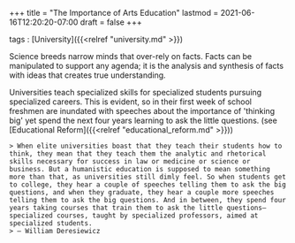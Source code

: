 +++
title = "The Importance of Arts Education"
lastmod = 2021-06-16T12:20:20-07:00
draft = false
+++

tags
: [University]({{<relref "university.md" >}})


Science breeds narrow minds that over-rely on facts. Facts can be manipulated to support any agenda; it is the analysis and synthesis of facts with ideas that creates true understanding.


Universities teach specialized skills for specialized students pursuing specialized careers. This is evident, so in their first week of school freshmen are inundated with speeches about the importance of 'thinking big' yet spend the next four years learning to ask the little questions. (see [Educational Reform]({{<relref "educational_reform.md" >}}))

    > When elite universities boast that they teach their students how to think, they mean that they teach them the analytic and rhetorical skills necessary for success in law or medicine or science or business. But a humanistic education is supposed to mean something more than that, as universities still dimly feel. So when students get to college, they hear a couple of speeches telling them to ask the big questions, and when they graduate, they hear a couple more speeches telling them to ask the big questions. And in between, they spend four years taking courses that train them to ask the little questions—specialized courses, taught by specialized professors, aimed at specialized students.
    > — William Deresiewicz